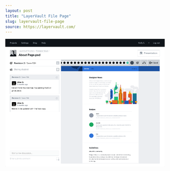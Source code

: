 ```yaml
---
layout: post
title: "LayerVault File Page"
slug: layervault-file-page
source: https://layervault.com/
---
```


<img src="/screenshots/layervault-file-page.png">
